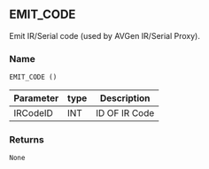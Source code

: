 ## EMIT\_CODE

Emit IR/Serial code (used by AVGen IR/Serial Proxy).


### Name

`EMIT_CODE ()`


| Parameter | type | Description   |
| --------- | ---- | ------------- |
| IRCodeID  | INT  | ID OF IR Code |


### Returns

`None`